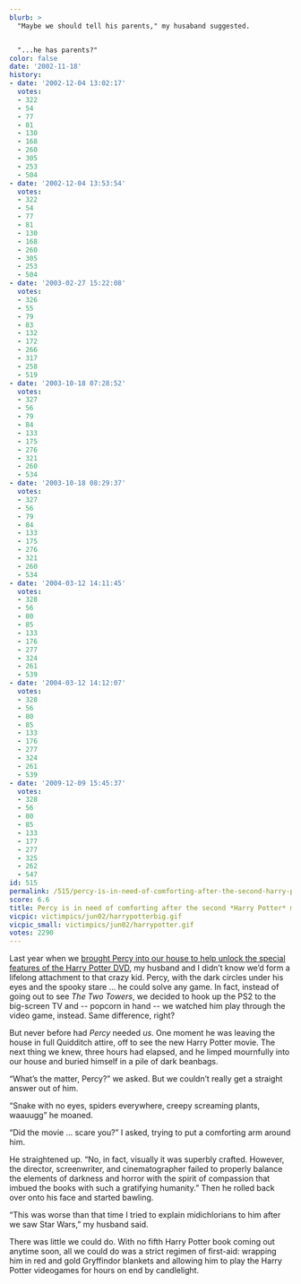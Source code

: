 ```yaml
---
blurb: >
  "Maybe we should tell his parents," my husaband suggested.


  "...he has parents?"
color: false
date: '2002-11-18'
history:
- date: '2002-12-04 13:02:17'
  votes:
  - 322
  - 54
  - 77
  - 81
  - 130
  - 168
  - 260
  - 305
  - 253
  - 504
- date: '2002-12-04 13:53:54'
  votes:
  - 322
  - 54
  - 77
  - 81
  - 130
  - 168
  - 260
  - 305
  - 253
  - 504
- date: '2003-02-27 15:22:08'
  votes:
  - 326
  - 55
  - 79
  - 83
  - 132
  - 172
  - 266
  - 317
  - 258
  - 519
- date: '2003-10-18 07:28:52'
  votes:
  - 327
  - 56
  - 79
  - 84
  - 133
  - 175
  - 276
  - 321
  - 260
  - 534
- date: '2003-10-18 08:29:37'
  votes:
  - 327
  - 56
  - 79
  - 84
  - 133
  - 175
  - 276
  - 321
  - 260
  - 534
- date: '2004-03-12 14:11:45'
  votes:
  - 328
  - 56
  - 80
  - 85
  - 133
  - 176
  - 277
  - 324
  - 261
  - 539
- date: '2004-03-12 14:12:07'
  votes:
  - 328
  - 56
  - 80
  - 85
  - 133
  - 176
  - 277
  - 324
  - 261
  - 539
- date: '2009-12-09 15:45:37'
  votes:
  - 328
  - 56
  - 80
  - 85
  - 133
  - 177
  - 277
  - 325
  - 262
  - 547
id: 515
permalink: /515/percy-is-in-need-of-comforting-after-the-second-harry-potter-movie/
score: 6.6
title: Percy is in need of comforting after the second *Harry Potter* movie.
vicpic: victimpics/jun02/harrypotterbig.gif
vicpic_small: victimpics/jun02/harrypotter.gif
votes: 2290
---
```


Last year when we [brought Percy into our house to help unlock the
special features of the Harry Potter DVD](%ARTICLE[389]%), my
husband and I didn’t know we’d form a lifelong attachment to that crazy
kid. Percy, with the dark circles under his eyes and the spooky stare
... he could solve any game. In fact, instead of going out to see *The
Two Towers*, we decided to hook up the PS2 to the big-screen TV and --
popcorn in hand -- we watched him play through the video game, instead.
Same difference, right?

But never before had *Percy* needed *us*. One moment he was leaving the
house in full Quidditch attire, off to see the new Harry Potter movie.
The next thing we knew, three hours had elapsed, and he limped
mournfully into our house and buried himself in a pile of dark beanbags.

“What’s the matter, Percy?” we asked. But we couldn’t really get a
straight answer out of him.

“Snake with no eyes, spiders everywhere, creepy screaming plants,
waauugg” he moaned.

“Did the movie ... scare you?” I asked, trying to put a comforting arm
around him.

He straightened up. “No, in fact, visually it was superbly crafted.
However, the director, screenwriter, and cinematographer failed to
properly balance the elements of darkness and horror with the spirit of
compassion that imbued the books with such a gratifying humanity.” Then
he rolled back over onto his face and started bawling.

“This was worse than that time I tried to explain midichlorians to him
after we saw Star Wars,” my husband said.

There was little we could do. With no fifth Harry Potter book coming out
anytime soon, all we could do was a strict regimen of first-aid:
wrapping him in red and gold Gryffindor blankets and allowing him to
play the Harry Potter videogames for hours on end by candlelight.